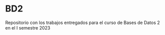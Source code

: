 # BD2
Repositorio con los trabajos entregados para el curso de Bases de Datos 2 en el I semestre 2023
